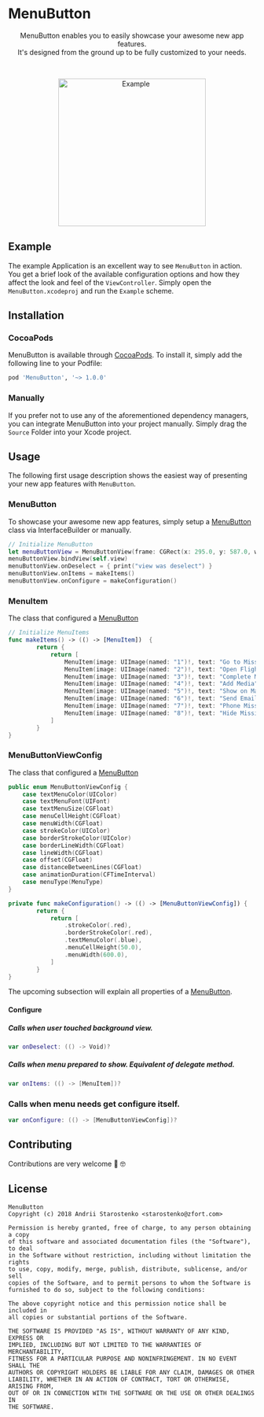# MenuButton

<p align="center">
   MenuButton enables you to easily showcase your awesome new app features. <br/> It's designed from the ground up to be fully customized to your needs.
</p>

<br/>

<p align="center">
   <img width="300" src="https://user-images.githubusercontent.com/6384315/40904078-5274ecea-67e2-11e8-9943-35607aa8ab38.gif" alt="Example">
</p>

## Example

The example Application is an excellent way to see `MenuButton` in action. You get a brief look of the available configuration options and how they affect the look and feel of the `ViewController`. Simply open the `MenuButton.xcodeproj` and run the `Example` scheme.

## Installation

### CocoaPods

MenuButton is available through [CocoaPods](http://cocoapods.org). To install
it, simply add the following line to your Podfile:

```bash
pod 'MenuButton', '~> 1.0.0'
```

### Manually

If you prefer not to use any of the aforementioned dependency managers, you can integrate MenuButton into your project manually. Simply drag the `Source` Folder into your Xcode project.

## Usage
The following first usage description shows the easiest way of presenting your new app features with `MenuButton`.

### MenuButton
To showcase your awesome new app features, simply setup a [MenuButton](https://github.com/zfort/menubutton/blob/master/MenuButton/Source/Public/MenuButtonView/MenuButtonView.swift) class via InterfaceBuilder or manually.

```swift
// Initialize MenuButton
let menuButtonView = MenuButtonView(frame: CGRect(x: 295.0, y: 587.0, width: 60.0, height: 60.0)
menuButtonView.bindView(self.view)
menuButtonView.onDeselect = { print("view was deselect") }
menuButtonView.onItems = makeItems()
menuButtonView.onConfigure = makeConfiguration()
```

### MenuItem
The class that configured a [MenuButton](https://github.com/zfort/menubutton/blob/master/MenuButton/Source/Public/MenuButtonView/MenuButtonView.swift)
```swift
// Initialize MenuItems
func makeItems() -> (() -> [MenuItem])  {
        return {
            return [
                MenuItem(image: UIImage(named: "1")!, text: "Go to Mission Chat", action: { print("Clicked at: Go to Mission Chat") }),
                MenuItem(image: UIImage(named: "2")!, text: "Open Flight Plan", action: { print("Clicked at: Open Flight Plan") }),
                MenuItem(image: UIImage(named: "3")!, text: "Complete Mission", action: { print("Clicked at: Complete Mission") }),
                MenuItem(image: UIImage(named: "4")!, text: "Add Media", action: { print("Clicked at: Add Media") }),
                MenuItem(image: UIImage(named: "5")!, text: "Show on Map", action: { print("Clicked at: Show on Map") }),
                MenuItem(image: UIImage(named: "6")!, text: "Send Email to Mission Creator", action: { print("Clicked at: Send Email to Mission Creator") }),
                MenuItem(image: UIImage(named: "7")!, text: "Phone Mission Creator", action: { print("Clicked at: Phone Mission Creator") }),
                MenuItem(image: UIImage(named: "8")!, text: "Hide Mission from Mission List", action: { print("Clicked at: Hide Mission from Mission List") })
            ]
        }
}
```

### MenuButtonViewConfig
The class that configured a [MenuButton](https://github.com/zfort/menubutton/blob/master/MenuButton/Source/Public/MenuButtonViewConfig/MenuButtonViewConfig.swift)
```swift
public enum MenuButtonViewConfig {
    case textMenuColor(UIColor)
    case textMenuFont(UIFont)
    case textMenuSize(CGFloat)
    case menuCellHeight(CGFloat)
    case menuWidth(CGFloat)
    case strokeColor(UIColor)
    case borderStrokeColor(UIColor)
    case borderLineWidth(CGFloat)
    case lineWidth(CGFloat)
    case offset(CGFloat)
    case distanceBetweenLines(CGFloat)
    case animationDuration(CFTimeInterval)
    case menuType(MenuType)
}
```
```swift
private func makeConfiguration() -> (() -> [MenuButtonViewConfig]) {
        return {
            return [
                .strokeColor(.red),
                .borderStrokeColor(.red),
                .textMenuColor(.blue),
                .menuCellHeight(50.0),
                .menuWidth(600.0),
            ]
        }
}
```

The upcoming subsection will explain all properties of a [MenuButton](https://github.com/zfort/menubutton/blob/master/MenuButton/Source/Public/MenuButtonView/MenuButtonView.swift).

#### Configure
##### Calls when user touched background view.
```swift
var onDeselect: (() -> Void)?
```
##### Calls when menu prepared to show. Equivalent of delegate method.
```swift
var onItems: (() -> [MenuItem])?
```
### Calls when menu needs get configure itself.
```swift
var onConfigure: (() -> [MenuButtonViewConfig])?
```

## Contributing
Contributions are very welcome 🙌 🤓

## License

```
MenuButton
Copyright (c) 2018 Andrii Starostenko <starostenko@zfort.com>

Permission is hereby granted, free of charge, to any person obtaining a copy
of this software and associated documentation files (the "Software"), to deal
in the Software without restriction, including without limitation the rights
to use, copy, modify, merge, publish, distribute, sublicense, and/or sell
copies of the Software, and to permit persons to whom the Software is
furnished to do so, subject to the following conditions:

The above copyright notice and this permission notice shall be included in
all copies or substantial portions of the Software.

THE SOFTWARE IS PROVIDED "AS IS", WITHOUT WARRANTY OF ANY KIND, EXPRESS OR
IMPLIED, INCLUDING BUT NOT LIMITED TO THE WARRANTIES OF MERCHANTABILITY,
FITNESS FOR A PARTICULAR PURPOSE AND NONINFRINGEMENT. IN NO EVENT SHALL THE
AUTHORS OR COPYRIGHT HOLDERS BE LIABLE FOR ANY CLAIM, DAMAGES OR OTHER
LIABILITY, WHETHER IN AN ACTION OF CONTRACT, TORT OR OTHERWISE, ARISING FROM,
OUT OF OR IN CONNECTION WITH THE SOFTWARE OR THE USE OR OTHER DEALINGS IN
THE SOFTWARE.
```
